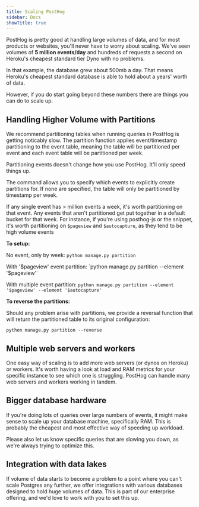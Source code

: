 ```yaml
---
title: Scaling PostHog
sidebar: Docs
showTitle: true
---
```


PostHog is pretty good at handling large volumes of data, and for most products or websites, you'll never have to worry about scaling. We've seen volumes of **5 million events/day** and hundreds of requests a second on Heroku's cheapest standard tier Dyno with no problems.

In that example, the database grew about 500mb a day. That means Heroku's cheapest standard database is able to hold about a years' worth of data.

However, if you do start going beyond these numbers there are things you can do to scale up.

## Handling Higher Volume with Partitions

We recommend partitioning tables when running queries in PostHog is getting noticably slow. The partition function applies event/timestamp partitioning to the event table, meaning the table will be partitioned per event and each event table will be partitioned per week.

Partitioning events doesn't change how you use PostHog. It'll only speed things up.

The command allows you to specify which events to explicitly create partitions for. If none are specified, the table will only be partitioned by timestamp per week.

If any single event has > million events a week, it's worth partitioning on that event. Any events that aren't partitioned get put together in a default bucket for that week. For instance, if you're using posthog-js or the snippet, it's worth partitioning on `$pageview` and `$autocapture`, as they tend to be high volume events

**To setup:** 

No event, only by week: `python manage.py partition`

With '$pageview' event partition: `python manage.py partition --element '$pageview'`

With multiple event partition: `python manage.py partition --element '$pageview' --element '$autocapture'`

**To reverse the partitions:**

Should any problem arise with partitions, we provide a reversal function that will return the partitioned table to its original configuration:

`python manage.py partition --reverse`

## Multiple web servers and workers

One easy way of scaling is to add more web servers (or dynos on Heroku) or workers. It's worth having a look at load and RAM metrics for your specific instance to see which one is struggling. PostHog can handle many web servers and workers working in tandem.

## Bigger database hardware

If you're doing lots of queries over large numbers of events, it might make sense to scale up your database machine, specifically RAM. This is probably the cheapest and most effective way of speeding up workload.

Please also let us know specific queries that are slowing you down, as we're always trying to optimize this.

## Integration with data lakes

If volume of data starts to become a problem to a point where you can't scale Postgres any further, we offer integrations with various databases designed to hold huge volumes of data. This is part of our enterprise offering, and we'd love to work with you to set this up.

